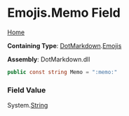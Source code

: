 # Emojis\.Memo Field

[Home](../../../README.md)

**Containing Type**: [DotMarkdown](../../README.md)\.[Emojis](../README.md)

**Assembly**: DotMarkdown\.dll

```csharp
public const string Memo = ":memo:"
```

### Field Value

System\.[String](https://docs.microsoft.com/en-us/dotnet/api/system.string)